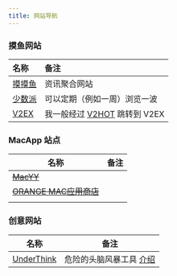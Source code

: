 ```yaml
---
title: 网站导航
---
```


### 摸鱼网站

| 名称                            | 备注                                                                 |
| :---------------------------- | :----------------------------------------------------------------- |
| [摸摸鱼](https://momoyu.cc/)     | 资讯聚合网站                                                             |
| [少数派](https://sspai.com/)     | 可以定期（例如一周）浏览一波                                                     |
| [V2EX](https://www.v2ex.com/) | 我一般经过 [V2HOT](https://v2hot.pipecraft.net/hot/hottest-3/) 跳转到 V2EX |

### MacApp 站点

| 名称                               | 备注 |
| -------------------------------- | -- |
| ~~[MacYY](http://www.macyy.cn)~~ |    |
| ~~[ORANGE MAC应用商店](onemac.app)~~ |    |
|                                  |    |

### 创意网站

| 名称                                   | 备注                                            |
| ------------------------------------ | --------------------------------------------- |
| [UnderThink](https://underthink.cc/) | 危险的头脑风暴工具 [介绍](https://www.v2ex.com/t/899011) |
